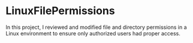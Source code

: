 # LinuxFilePermissions
In this project, I reviewed and modified file and directory permissions in a Linux environment to ensure only authorized users had proper access.
